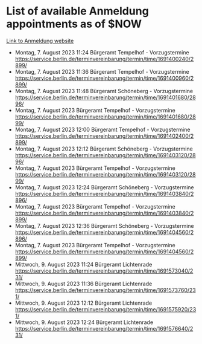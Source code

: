 # List of available Anmeldung appointments as of $NOW
[Link to Anmeldung website](https://service.berlin.de/terminvereinbarung/termin/tag.php?termin=1&anliegen[]=120686&dienstleisterlist=122210,122217,327316,122219,327312,122227,327314,122231,327346,122243,327348,122254,122252,329742,122260,329745,122262,329748,122271,327278,122273,327274,122277,327276,330436,122280,327294,122282,327290,122284,327292,122291,327270,122285,327266,122286,327264,122296,327268,150230,329760,122297,327286,122294,327284,122312,329763,122314,329775,122304,327330,122311,327334,122309,327332,317869,122281,327352,122279,329772,122283,122276,327324,122274,327326,122267,329766,122246,327318,122251,327320,122257,327322,122208,327298,122226,327300&herkunft=http%3A%2F%2Fservice.berlin.de%2Fdienstleistung%2F120686%2F)
- Montag, 7. August 2023 11:24 Bürgeramt Tempelhof - Vorzugstermine https://service.berlin.de/terminvereinbarung/termin/time/1691400240/2899/
- Montag, 7. August 2023 11:36 Bürgeramt Tempelhof - Vorzugstermine https://service.berlin.de/terminvereinbarung/termin/time/1691400960/2899/
- Montag, 7. August 2023 11:48 Bürgeramt Schöneberg - Vorzugstermine https://service.berlin.de/terminvereinbarung/termin/time/1691401680/2896/
- Montag, 7. August 2023  Bürgeramt Tempelhof - Vorzugstermine https://service.berlin.de/terminvereinbarung/termin/time/1691401680/2899/
- Montag, 7. August 2023 12:00 Bürgeramt Tempelhof - Vorzugstermine https://service.berlin.de/terminvereinbarung/termin/time/1691402400/2899/
- Montag, 7. August 2023 12:12 Bürgeramt Schöneberg - Vorzugstermine https://service.berlin.de/terminvereinbarung/termin/time/1691403120/2896/
- Montag, 7. August 2023  Bürgeramt Tempelhof - Vorzugstermine https://service.berlin.de/terminvereinbarung/termin/time/1691403120/2899/
- Montag, 7. August 2023 12:24 Bürgeramt Schöneberg - Vorzugstermine https://service.berlin.de/terminvereinbarung/termin/time/1691403840/2896/
- Montag, 7. August 2023  Bürgeramt Tempelhof - Vorzugstermine https://service.berlin.de/terminvereinbarung/termin/time/1691403840/2899/
- Montag, 7. August 2023 12:36 Bürgeramt Schöneberg - Vorzugstermine https://service.berlin.de/terminvereinbarung/termin/time/1691404560/2896/
- Montag, 7. August 2023  Bürgeramt Tempelhof - Vorzugstermine https://service.berlin.de/terminvereinbarung/termin/time/1691404560/2899/
- Mittwoch, 9. August 2023 11:24 Bürgeramt Lichtenrade https://service.berlin.de/terminvereinbarung/termin/time/1691573040/231/
- Mittwoch, 9. August 2023 11:36 Bürgeramt Lichtenrade https://service.berlin.de/terminvereinbarung/termin/time/1691573760/231/
- Mittwoch, 9. August 2023 12:12 Bürgeramt Lichtenrade https://service.berlin.de/terminvereinbarung/termin/time/1691575920/231/
- Mittwoch, 9. August 2023 12:24 Bürgeramt Lichtenrade https://service.berlin.de/terminvereinbarung/termin/time/1691576640/231/
